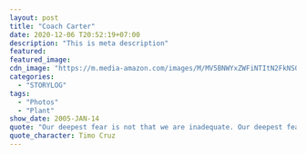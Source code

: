 ```yaml
---
layout: post
title: "Coach Carter"
date: 2020-12-06 T20:52:19+07:00
description: "This is meta description"
featured:
featured_image:
cdn_image: "https://m.media-amazon.com/images/M/MV5BNWYxZWFiNTItN2FkNS00ZDJmLWE1MWItYjMyMTgyOTI4MmQ4XkEyXkFqcGdeQXVyMTQxNzMzNDI@._V1_.jpg"
categories:
  - "STORYLOG"
tags:
  - "Photos"
  - "Plant"
show_date: 2005-JAN-14
quote: "Our deepest fear is not that we are inadequate. Our deepest fear is that we are powerful beyond measure."
quote_character: Timo Cruz
---
```

